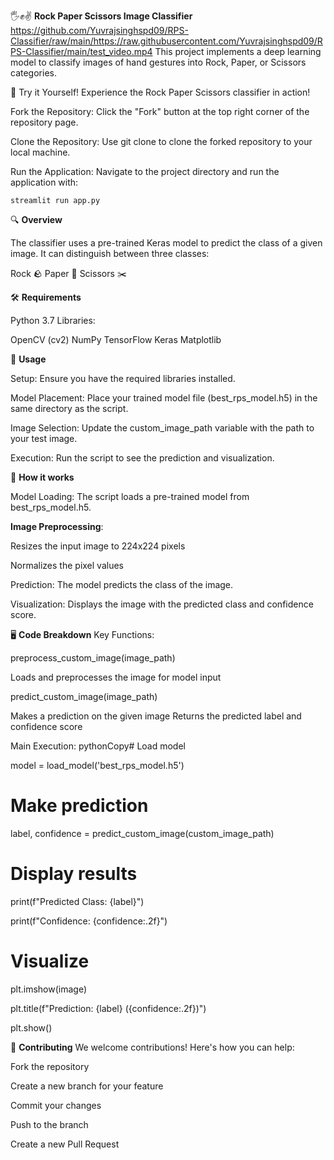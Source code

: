 🖐️✊✌️ **Rock Paper Scissors Image Classifier**
https://github.com/Yuvrajsinghspd09/RPS-Classifier/raw/main/https://raw.githubusercontent.com/Yuvrajsinghspd09/RPS-Classifier/main/test_video.mp4
This project implements a deep learning model to classify images of hand gestures into Rock, Paper, or Scissors categories.

🚀 Try it Yourself!
Experience the Rock Paper Scissors classifier in action!

Fork the Repository: Click the "Fork" button at the top right corner of the repository page.

Clone the Repository: Use git clone <your-forked-repo-url> to clone the forked repository to your local machine.

Run the Application: Navigate to the project directory and run the application with:

`streamlit run app.py`



🔍 **Overview**

The classifier uses a pre-trained Keras model to predict the class of a given image. It can distinguish between three classes:

Rock 🪨
Paper 📄
Scissors ✂️

🛠️ **Requirements**

Python 3.7
Libraries:

OpenCV (cv2)
NumPy
TensorFlow
Keras
Matplotlib



🚀 **Usage**

Setup: Ensure you have the required libraries installed.

Model Placement: Place your trained model file (best_rps_model.h5) in the same directory as the script.

Image Selection: Update the custom_image_path variable with the path to your test image.

Execution: Run the script to see the prediction and visualization.

🧠 **How it works**

Model Loading: The script loads a pre-trained model from best_rps_model.h5.

**Image Preprocessing**:

Resizes the input image to 224x224 pixels

Normalizes the pixel values


Prediction: The model predicts the class of the image.

Visualization: Displays the image with the predicted class and confidence score.

🖥️ **Code Breakdown**
Key Functions:

preprocess_custom_image(image_path)

Loads and preprocesses the image for model input


predict_custom_image(image_path)

Makes a prediction on the given image
Returns the predicted label and confidence score



Main Execution:
pythonCopy# Load model

model = load_model('best_rps_model.h5')

# Make prediction

label, confidence = predict_custom_image(custom_image_path)

# Display results

print(f"Predicted Class: {label}")

print(f"Confidence: {confidence:.2f}")

# Visualize
plt.imshow(image)

plt.title(f"Prediction: {label} ({confidence:.2f})")

plt.show()


🤝 **Contributing**
We welcome contributions! Here's how you can help:

Fork the repository

Create a new branch for your feature

Commit your changes

Push to the branch

Create a new Pull Request


